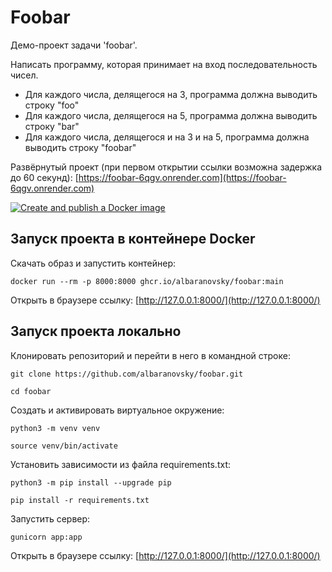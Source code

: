 # Foobar
Демо-проект задачи 'foobar'.

Написать программу, которая принимает на вход последовательность чисел.
- Для каждого числа, делящегося на 3, программа должна выводить строку "foo"
- Для каждого числа, делящегося на 5, программа должна выводить строку "bar"
- Для каждого числа, делящегося и на 3 и на 5, программа должна выводить строку "foobar"

Развёрнутый проект (при первом открытии ссылки возможна задержка до 60 секунд): [https://foobar-6qgv.onrender.com](https://foobar-6qgv.onrender.com)

[![Create and publish a Docker image](https://github.com/albaranovsky/foobar/actions/workflows/docker-publish.yml/badge.svg)](https://github.com/albaranovsky/foobar/actions/workflows/docker-publish.yml)

## Запуск проекта в контейнере Docker
Скачать образ и запустить контейнер:

```shell
docker run --rm -p 8000:8000 ghcr.io/albaranovsky/foobar:main
```

Открыть в браузере ссылку: [http://127.0.0.1:8000/](http://127.0.0.1:8000/)

## Запуск проекта локально
Клонировать репозиторий и перейти в него в командной строке:

```shell
git clone https://github.com/albaranovsky/foobar.git
```

```shell
cd foobar
```

Создать и активировать виртуальное окружение:

```shell
python3 -m venv venv
```

```shell
source venv/bin/activate
```

Установить зависимости из файла requirements.txt:

```shell
python3 -m pip install --upgrade pip
```

```shell
pip install -r requirements.txt
```

Запустить сервер:

```shell
gunicorn app:app
```

Открыть в браузере ссылку: [http://127.0.0.1:8000/](http://127.0.0.1:8000/)
